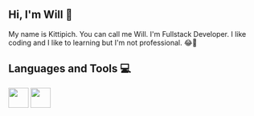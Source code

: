 ## Hi, I'm Will  :wave:

My name is Kittipich. You can call me Will. I'm Fullstack Developer.
I like coding and I like to learning but I'm not professional. :joy::seedling:



## Languages and Tools :computer:
 <img src="https://cdn.worldvectorlogo.com/logos/flutter-logo.svg" width="40">
 <img src="https://upload.wikimedia.org/wikipedia/commons/thumb/7/7e/Dart-logo.png/768px-Dart-logo.png" width="40">
 
